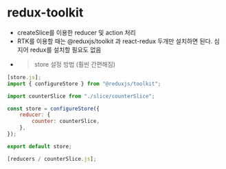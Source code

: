# redux-toolkit

-   createSlice를 이용한 reducer 및 action 처리
-   RTK를 이용할 때는 @reduxjs/toolkit 과 react-redux 두개만 설치하면 된다. 심지어 redux를 설치할 필요도 없음
-   > store 설정 방법 (훨씬 간편해짐)

```javascript
[store.js];
import { configureStore } from "@reduxjs/toolkit";

import counterSlice from "./slice/counterSlice";

const store = configureStore({
    reducer: {
        counter: counterSlice,
    },
});

export default store;
```

```javascript
[reducers / counterSlice.js];
```
